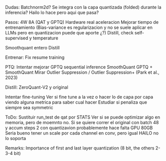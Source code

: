 Dudas:
Batchnorm2d? Se integra con la capa quantizada (folded) durante la inferencia? Hailo lo hace pero aqui que pasa?

Pasos:
4W 8A (QAT y GPTQ)
Hardware real aceleracion
Mejorar tiempo de entrenamiento
(Bias-variance es regularizacion y no se suele aplicar en LLMs pero en quantizacion puede que aporte ¿?)
Distill, check self-supervised y temperature

Smoothquant entero
Distill

Entrenar:
    Fix resume training

PTQ:
    Intentar mejorar GPTQ sequential inference
    SmoothQuant
    GPTQ + SmoothQuant
    Mirar Outlier Suppression / Outlier Suppression+ (Park et al., 2023)

Distill:
    ZeroQuant-V2 y original


Intentar fine-tuning
Ver si fine tune a la vez o hacer lo de capa por capa viendo alguna metrica para saber cual hacer
Estudiar si penaliza que siempre sea symmetric

ToDo:
Sustituir run_test de qat por STATS
Ver si se puede optimizar algo en memoria, pero de moemnto no. Si se quiere correr el original con batch 48 y accum steps 2 con quantizavion probablemente hace falta GPU 80GB
Seria bueno tener un scale por cada channel en conv, pero igual HAILO no lo soporta

Remarks:
Importance of first and last layer quantization (8 bit, the others 2-3-4 bit)
